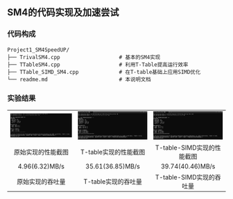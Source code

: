 ## SM4的代码实现及加速尝试
### 代码构成
```
Project1_SM4SpeedUP/
├── TrivalSM4.cpp                   # 基本的SM4实现
├── TTableSM4.cpp                   # 利用T-Table提高运行效率
├── TTable_SIMD_SM4.cpp             # 在T-table基础上应用SIMD优化
└── readme.md                       # 本说明文档
```
### 实验结果
| | | |
| :-: | :-: | :-: |
| ![Trivial.png](https://github.com/Maoyu37/Creative_Project_homework/blob/main/Project1_SM4SpeedUP/Trivial.png) | ![TTable.png](https://github.com/Maoyu37/Creative_Project_homework/blob/main/Project1_SM4SpeedUP/TTable.png) | ![TTable_SIMD.png](https://github.com/Maoyu37/Creative_Project_homework/blob/main/Project1_SM4SpeedUP/Ttable_SIMD.png) |
| 原始实现的性能截图 | T-table实现的性能截图 | T-table-SIMD实现的性能截图 |
| 4.96(6.32)MB/s | 35.61(36.85)MB/s | 39.74(40.46)MB/s |
| 原始实现的吞吐量 | T-table实现的吞吐量 | T-table-SIMD实现的吞吐量 |
